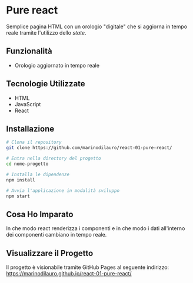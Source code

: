 # Pure react

Semplice pagina HTML con un orologio "digitale" che si aggiorna in tempo reale tramite l'utilizzo dello _state_.

## Funzionalità

- Orologio aggiornato in tempo reale

## Tecnologie Utilizzate

- HTML
- JavaScript
- React

## Installazione

```bash
# Clona il repository
git clone https://github.com/marinodilauro/react-01-pure-react/

# Entra nella directory del progetto
cd nome-progetto

# Installa le dipendenze
npm install

# Avvia l'applicazione in modalità sviluppo
npm start
```

## Cosa Ho Imparato

In che modo react renderizza i componenti e in che modo i dati all'interno dei componenti cambiano in tempo reale.

## Visualizzare il Progetto

Il progetto è visionabile tramite GitHub Pages al seguente indirizzo: https://marinodilauro.github.io/react-01-pure-react/
